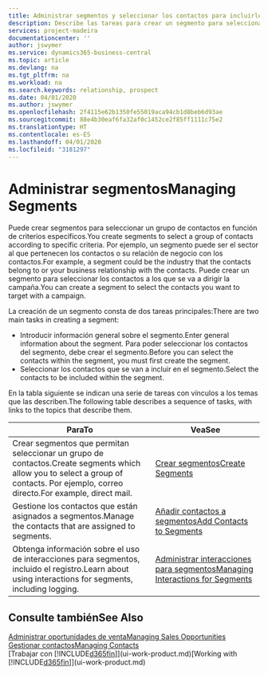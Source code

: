 ```yaml
---
title: Administrar segmentos y seleccionar los contactos para incluirlos | Documentos de Microsoft
description: Describe las tareas para crear un segmento para seleccionar un grupo de contactos según criterios específicos, por ejemplo, contactos de un determinado sector al que desee dirigirse.
services: project-madeira
documentationcenter: ''
author: jswymer
ms.service: dynamics365-business-central
ms.topic: article
ms.devlang: na
ms.tgt_pltfrm: na
ms.workload: na
ms.search.keywords: relationship, prospect
ms.date: 04/01/2020
ms.author: jswymer
ms.openlocfilehash: 2f4115e62b1350fe55019aca94cb1d8beb6d93ae
ms.sourcegitcommit: 88e4b30eaf6fa32af0c1452ce2f85ff1111c75e2
ms.translationtype: HT
ms.contentlocale: es-ES
ms.lasthandoff: 04/01/2020
ms.locfileid: "3181297"
---
```

# <a name="managing-segments"></a><span data-ttu-id="9b2b4-103">Administrar segmentos</span><span class="sxs-lookup"><span data-stu-id="9b2b4-103">Managing Segments</span></span>
<span data-ttu-id="9b2b4-104">Puede crear segmentos para seleccionar un grupo de contactos en función de criterios específicos.</span><span class="sxs-lookup"><span data-stu-id="9b2b4-104">You create segments to select a group of contacts according to specific criteria.</span></span> <span data-ttu-id="9b2b4-105">Por ejemplo, un segmento puede ser el sector al que pertenecen los contactos o su relación de negocio con los contactos.</span><span class="sxs-lookup"><span data-stu-id="9b2b4-105">For example, a segment could be the industry that the contacts belong to or your business relationship with the contacts.</span></span> <span data-ttu-id="9b2b4-106">Puede crear un segmento para seleccionar los contactos a los que se va a dirigir la campaña.</span><span class="sxs-lookup"><span data-stu-id="9b2b4-106">You can create a segment to select the contacts you want to target with a campaign.</span></span>

<span data-ttu-id="9b2b4-107">La creación de un segmento consta de dos tareas principales:</span><span class="sxs-lookup"><span data-stu-id="9b2b4-107">There are two main tasks in creating a segment:</span></span>

* <span data-ttu-id="9b2b4-108">Introducir información general sobre el segmento.</span><span class="sxs-lookup"><span data-stu-id="9b2b4-108">Enter general information about the segment.</span></span> <span data-ttu-id="9b2b4-109">Para poder seleccionar los contactos del segmento, debe crear el segmento.</span><span class="sxs-lookup"><span data-stu-id="9b2b4-109">Before you can select the contacts within the segment, you must first create the segment.</span></span>
* <span data-ttu-id="9b2b4-110">Seleccionar los contactos que se van a incluir en el segmento.</span><span class="sxs-lookup"><span data-stu-id="9b2b4-110">Select the contacts to be included within the segment.</span></span>

<span data-ttu-id="9b2b4-111">En la tabla siguiente se indican una serie de tareas con vínculos a los temas que las describen.</span><span class="sxs-lookup"><span data-stu-id="9b2b4-111">The following table describes a sequence of tasks, with links to the topics that describe them.</span></span>

| <span data-ttu-id="9b2b4-112">Para</span><span class="sxs-lookup"><span data-stu-id="9b2b4-112">To</span></span> | <span data-ttu-id="9b2b4-113">Vea</span><span class="sxs-lookup"><span data-stu-id="9b2b4-113">See</span></span> |
| --- | --- |
| <span data-ttu-id="9b2b4-114">Crear segmentos que permitan seleccionar un grupo de contactos.</span><span class="sxs-lookup"><span data-stu-id="9b2b4-114">Create segments which allow you to select a group of contacts.</span></span> <span data-ttu-id="9b2b4-115">Por ejemplo, correo directo.</span><span class="sxs-lookup"><span data-stu-id="9b2b4-115">For example, direct mail.</span></span> |[<span data-ttu-id="9b2b4-116">Crear segmentos</span><span class="sxs-lookup"><span data-stu-id="9b2b4-116">Create Segments</span></span>](marketing-how-create-segment.md) |
| <span data-ttu-id="9b2b4-117">Gestione los contactos que están asignados a segmentos.</span><span class="sxs-lookup"><span data-stu-id="9b2b4-117">Manage the contacts that are assigned to segments.</span></span> |[<span data-ttu-id="9b2b4-118">Añadir contactos a segmentos</span><span class="sxs-lookup"><span data-stu-id="9b2b4-118">Add Contacts to Segments</span></span>](marketing-add-contact-segment.md) |
| <span data-ttu-id="9b2b4-119">Obtenga información sobre el uso de interacciones para segmentos, incluido el registro.</span><span class="sxs-lookup"><span data-stu-id="9b2b4-119">Learn about using interactions for segments, including logging.</span></span> |[<span data-ttu-id="9b2b4-120">Administrar interacciones para segmentos</span><span class="sxs-lookup"><span data-stu-id="9b2b4-120">Managing Interactions for Segments</span></span>](marketing-interaction-segments.md) |

## <a name="see-also"></a><span data-ttu-id="9b2b4-121">Consulte también</span><span class="sxs-lookup"><span data-stu-id="9b2b4-121">See Also</span></span>
[<span data-ttu-id="9b2b4-122">Administrar oportunidades de venta</span><span class="sxs-lookup"><span data-stu-id="9b2b4-122">Managing Sales Opportunities</span></span>](marketing-manage-sales-opportunities.md)  
[<span data-ttu-id="9b2b4-123">Gestionar contactos</span><span class="sxs-lookup"><span data-stu-id="9b2b4-123">Managing Contacts</span></span>](marketing-contacts.md)  
<span data-ttu-id="9b2b4-124">[Trabajar con [!INCLUDE[d365fin](includes/d365fin_md.md)]](ui-work-product.md)</span><span class="sxs-lookup"><span data-stu-id="9b2b4-124">[Working with [!INCLUDE[d365fin](includes/d365fin_md.md)]](ui-work-product.md)</span></span>
